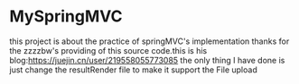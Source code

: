 # MySpringMVC
this project is about the practice of springMVC's implementation
thanks for the zzzzbw's providing of this source code.this is his blog:https://juejin.cn/user/219558055773085
the only thing I have done is just change the resultRender file to make it support the File upload
